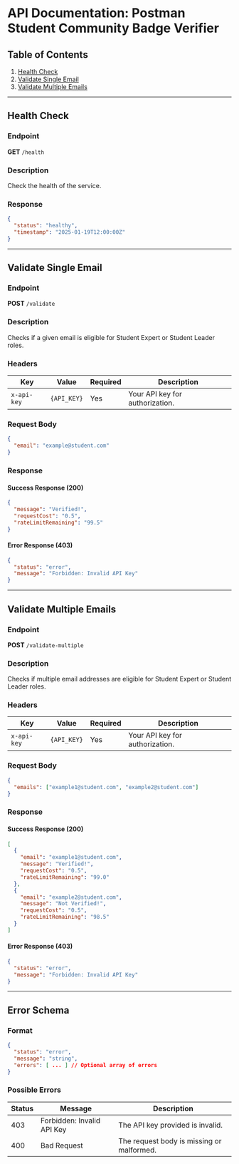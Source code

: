 # API Documentation: Postman Student Community Badge Verifier

## Table of Contents
1. [Health Check](#health-check)
2. [Validate Single Email](#validate-single-email)
3. [Validate Multiple Emails](#validate-multiple-emails)

---

## Health Check

### Endpoint
**GET** `/health`

### Description
Check the health of the service.

### Response
```json
{
  "status": "healthy",
  "timestamp": "2025-01-19T12:00:00Z"
}
```

---

## Validate Single Email

### Endpoint
**POST** `/validate`

### Description
Checks if a given email is eligible for Student Expert or Student Leader roles.

### Headers
| Key         | Value         | Required | Description           |
|-------------|---------------|----------|-----------------------|
| `x-api-key` | `{API_KEY}`   | Yes      | Your API key for authorization. |

### Request Body
```json
{
  "email": "example@student.com"
}
```

### Response
#### Success Response (200)
```json
{
  "message": "Verified!",
  "requestCost": "0.5",
  "rateLimitRemaining": "99.5"
}
```

#### Error Response (403)
```json
{
  "status": "error",
  "message": "Forbidden: Invalid API Key"
}
```

---

## Validate Multiple Emails

### Endpoint
**POST** `/validate-multiple`

### Description
Checks if multiple email addresses are eligible for Student Expert or Student Leader roles.

### Headers
| Key         | Value         | Required | Description           |
|-------------|---------------|----------|-----------------------|
| `x-api-key` | `{API_KEY}`   | Yes      | Your API key for authorization. |

### Request Body
```json
{
  "emails": ["example1@student.com", "example2@student.com"]
}
```

### Response
#### Success Response (200)
```json
[
  {
    "email": "example1@student.com",
    "message": "Verified!",
    "requestCost": "0.5",
    "rateLimitRemaining": "99.0"
  },
  {
    "email": "example2@student.com",
    "message": "Not Verified!",
    "requestCost": "0.5",
    "rateLimitRemaining": "98.5"
  }
]
```

#### Error Response (403)
```json
{
  "status": "error",
  "message": "Forbidden: Invalid API Key"
}
```

---

## Error Schema
### Format
```json
{
  "status": "error",
  "message": "string",
  "errors": [ ... ] // Optional array of errors
}
```

### Possible Errors
| Status | Message                    | Description                              |
|--------|----------------------------|------------------------------------------|
| 403    | Forbidden: Invalid API Key | The API key provided is invalid.         |
| 400    | Bad Request                | The request body is missing or malformed.|
